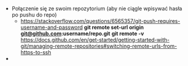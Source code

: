 - Połączenie się ze swoim repozytorium (aby nie ciągle wpisywać hasła po pushu do repo)
	- https://stackoverflow.com/questions/6565357/git-push-requires-username-and-password
	  **git remote set-url origin git@github.com:username/repo.git**
	  **git remote -v**
	  https://docs.github.com/en/get-started/getting-started-with-git/managing-remote-repositories#switching-remote-urls-from-https-to-ssh
-